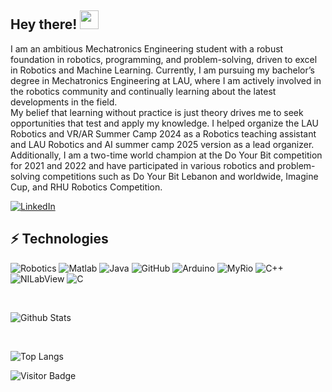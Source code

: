 ## Hey there! <img src="https://raw.githubusercontent.com/aemmadi/aemmadi/master/wave.gif" width="30px">

I am an ambitious Mechatronics Engineering student with a robust foundation in robotics, programming, and problem-solving, driven to excel in Robotics and Machine Learning. Currently, I am pursuing my bachelor’s degree in Mechatronics Engineering at LAU, where I am actively involved in the robotics community and continually learning about the latest developments in the field.  
My belief that learning without practice is just theory drives me to seek opportunities that test and apply my knowledge. I helped organize the LAU Robotics and VR/AR Summer Camp 2024 as a Robotics teaching assistant and LAU Robotics and AI summer camp 2025 version as a lead organizer. Additionally, I am a two-time world champion at the Do Your Bit competition for 2021 and 2022 and have participated in various robotics and problem-solving competitions such as Do Your Bit Lebanon and worldwide, Imagine Cup, and RHU Robotics Competition.

[![LinkedIn](https://img.shields.io/badge/linkedin-%230077B5.svg?style=for-the-badge&logo=linkedin&logoColor=white)](www.linkedin.com/in/ali-d-ismail)

## ⚡ Technologies

![Robotics](https://img.shields.io/badge/-Robotics-red?style=for-the-badge)
![Matlab](https://img.shields.io/badge/-MATLAB-orange?style=for-the-badge)
![Java](https://img.shields.io/badge/java-%23ED8B00.svg?style=for-the-badge&logo=java&logoColor=white)
![GitHub](https://img.shields.io/badge/github-%23121011.svg?style=for-the-badge&logo=github&logoColor=white)
![Arduino](https://img.shields.io/badge/Arduino-%2312101.svg?style=for-the-badge&logo=Arduino&logoColor=white)
![MyRio](https://img.shields.io/badge/MyRio-%23129.svg?style=for-the-badge&logo=MyRio&logoColor=white)
![C++](https://img.shields.io/badge/C++-%23121061.svg?style=for-the-badge&logoColor=white)
![NILabView](https://img.shields.io/badge/NILabView-%23621061.svg?style=for-the-badge&logo=NILabView&logoColor=white)
![C](https://img.shields.io/badge/C-violet?style=for-the-badge&logoColor=white)


<br>

![Github Stats](https://github-readme-stats.vercel.app/api?username=AliDismail&count_private=true&show_icons=true&include_all_commits=true&hide_rank=true)

<br>

![Top Langs](https://github-readme-stats.vercel.app/api/top-langs/?username=AliDismail&count_private=true&hide=TeX&layout=compact)

![Visitor Badge](https://visitor-badge.laobi.icu/badge?page_id=AliDismail.AliDismail)
